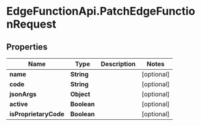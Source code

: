 # EdgeFunctionApi.PatchEdgeFunctionRequest

## Properties

Name | Type | Description | Notes
------------ | ------------- | ------------- | -------------
**name** | **String** |  | [optional] 
**code** | **String** |  | [optional] 
**jsonArgs** | **Object** |  | [optional] 
**active** | **Boolean** |  | [optional] 
**isProprietaryCode** | **Boolean** |  | [optional] 


